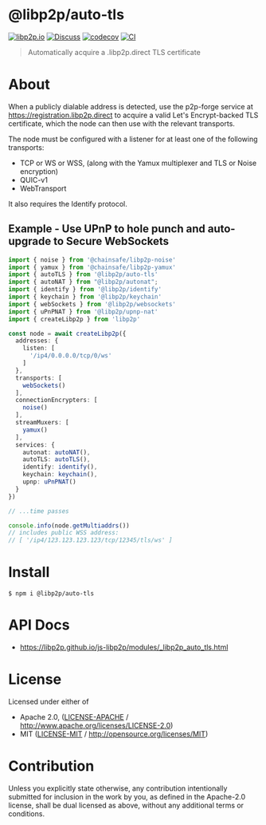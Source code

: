 # @libp2p/auto-tls

[![libp2p.io](https://img.shields.io/badge/project-libp2p-yellow.svg?style=flat-square)](http://libp2p.io/)
[![Discuss](https://img.shields.io/discourse/https/discuss.libp2p.io/posts.svg?style=flat-square)](https://discuss.libp2p.io)
[![codecov](https://img.shields.io/codecov/c/github/libp2p/js-libp2p.svg?style=flat-square)](https://codecov.io/gh/libp2p/js-libp2p)
[![CI](https://img.shields.io/github/actions/workflow/status/libp2p/js-libp2p/main.yml?branch=main\&style=flat-square)](https://github.com/libp2p/js-libp2p/actions/workflows/main.yml?query=branch%3Amain)

> Automatically acquire a <peerId>.libp2p.direct TLS certificate

# About

<!--

!IMPORTANT!

Everything in this README between "# About" and "# Install" is automatically
generated and will be overwritten the next time the doc generator is run.

To make changes to this section, please update the @packageDocumentation section
of src/index.js or src/index.ts

To experiment with formatting, please run "npm run docs" from the root of this
repo and examine the changes made.

-->

When a publicly dialable address is detected, use the p2p-forge service at
<https://registration.libp2p.direct> to acquire a valid Let's Encrypt-backed
TLS certificate, which the node can then use with the relevant transports.

The node must be configured with a listener for at least one of the following
transports:

- TCP or WS or WSS, (along with the Yamux multiplexer and TLS or Noise encryption)
- QUIC-v1
- WebTransport

It also requires the Identify protocol.

## Example - Use UPnP to hole punch and auto-upgrade to Secure WebSockets

```TypeScript
import { noise } from '@chainsafe/libp2p-noise'
import { yamux } from '@chainsafe/libp2p-yamux'
import { autoTLS } from '@libp2p/auto-tls'
import { autoNAT } from "@libp2p/autonat";
import { identify } from '@libp2p/identify'
import { keychain } from '@libp2p/keychain'
import { webSockets } from '@libp2p/websockets'
import { uPnPNAT } from '@libp2p/upnp-nat'
import { createLibp2p } from 'libp2p'

const node = await createLibp2p({
  addresses: {
    listen: [
      '/ip4/0.0.0.0/tcp/0/ws'
    ]
  },
  transports: [
    webSockets()
  ],
  connectionEncrypters: [
    noise()
  ],
  streamMuxers: [
    yamux()
  ],
  services: {
    autonat: autoNAT(),
    autoTLS: autoTLS(),
    identify: identify(),
    keychain: keychain(),
    upnp: uPnPNAT()
  }
})

// ...time passes

console.info(node.getMultiaddrs())
// includes public WSS address:
// [ '/ip4/123.123.123.123/tcp/12345/tls/ws' ]
```

# Install

```console
$ npm i @libp2p/auto-tls
```

# API Docs

- <https://libp2p.github.io/js-libp2p/modules/_libp2p_auto_tls.html>

# License

Licensed under either of

- Apache 2.0, ([LICENSE-APACHE](https://github.com/libp2p/js-libp2p/blob/main/packages/auto-tls/LICENSE-APACHE) / <http://www.apache.org/licenses/LICENSE-2.0>)
- MIT ([LICENSE-MIT](https://github.com/libp2p/js-libp2p/blob/main/packages/auto-tls/LICENSE-MIT) / <http://opensource.org/licenses/MIT>)

# Contribution

Unless you explicitly state otherwise, any contribution intentionally submitted for inclusion in the work by you, as defined in the Apache-2.0 license, shall be dual licensed as above, without any additional terms or conditions.
